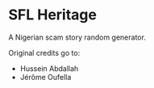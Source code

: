 SFL Heritage
============

A Nigerian scam story random generator.

Original credits go to:
* Hussein Abdallah
* Jérôme Oufella
